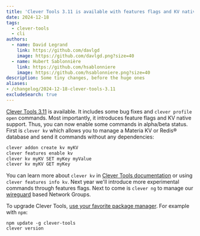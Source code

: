 ```yaml
---
title: 'Clever Tools 3.11 is available with features flags and KV native support'
date: 2024-12-18
tags:
  - clever-tools
  - cli
authors:
  - name: David Legrand
    link: https://github.com/davlgd
    image: https://github.com/davlgd.png?size=40
  - name: Hubert Sablonnière
    link: https://github.com/hsablonniere
    image: https://github.com/hsablonniere.png?size=40
description: Some tiny changes, before the huge ones
aliases:
- /changelog/2024-12-18-clever-tools-3.11
excludeSearch: true
---
```


[Clever Tools 3.11](https://github.com/CleverCloud/clever-tools/releases/tag/3.11.0) is available. It includes some bug fixes and `clever profile open` commands. Most importantly, it introduces feature flags and KV native support. Thus, you can now enable some commands in alpha/beta status. First is `clever kv` which allows you to manage a Materia KV or Redis® database and send it commands without any dependencies:

```bash
clever addon create kv myKV
clever features enable kv
clever kv myKV SET myKey myValue
clever kv myKV GET myKey
```

You can learn more about `clever kv` in [Clever Tools documentation](https://github.com/CleverCloud/clever-tools/blob/master/docs/kv.md) or using `clever features info kv`. Next year we'll introduce more experimental commands through features flags. Next to come is `clever ng` to manage our [wireguard](https://www.wireguard.com/) based Network Groups.

To upgrade Clever Tools, [use your favorite package manager](/developers/cli/install). For example with `npm`:

```
npm update -g clever-tools
clever version
```

